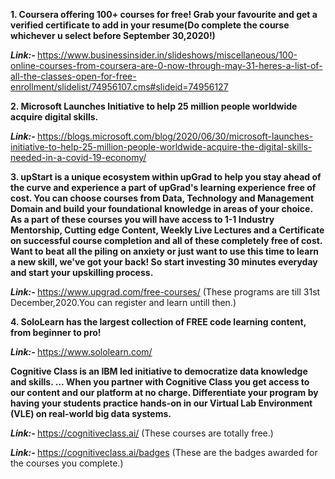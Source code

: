 

<p><b>1. Coursera offering 100+ courses for free! Grab your favourite and get a verified certificate to add in your resume(Do complete the course whichever u select before September 30,2020!)</b></p>

<b><i>Link:- </b></i> https://www.businessinsider.in/slideshows/miscellaneous/100-online-courses-from-coursera-are-0-now-through-may-31-heres-a-list-of-all-the-classes-open-for-free-enrollment/slidelist/74956107.cms#slideid=74956127

<p><b>2. Microsoft Launches Initiative to help 25 million people worldwide acquire digital skills.</b></p>

<b><i>Link:- </b></i> https://blogs.microsoft.com/blog/2020/06/30/microsoft-launches-initiative-to-help-25-million-people-worldwide-acquire-the-digital-skills-needed-in-a-covid-19-economy/

<p><b>3. upStart is a unique ecosystem within upGrad to help you stay ahead of the curve and experience a part of upGrad's learning experience free of cost. You can choose courses from Data, Technology and Management Domain and build your foundational knowledge in areas of your choice. As a part of these courses you will have access to 1-1 Industry Mentorship, Cutting edge Content, Weekly Live Lectures and a Certificate on successful course completion and all of these completely free of cost. Want to beat all the piling on anxiety or just want to use this time to learn a new skill, we've got your back! So start investing 30 minutes everyday and start your upskilling process.</b></p>

<b><i>Link:- </b></i> https://www.upgrad.com/free-courses/   (These programs are till 31st December,2020.You can register and learn untill then.)

<p><b>4. SoloLearn has the largest collection of FREE code learning content, from beginner to pro!</b></p>

<b><i>Link:- </b></i>https://www.sololearn.com/

<p><b> Cognitive Class is an IBM led initiative to democratize data knowledge and skills. ... When you partner with Cognitive Class you get access to our content and our platform at no charge. Differentiate your program by having your students practice hands-on in our Virtual Lab Environment (VLE) on real-world big data systems.</b></p>

<b><i>Link:- </b></i> https://cognitiveclass.ai/  (These courses are totally free.) 

<b><i>Link:- </b></i> https://cognitiveclass.ai/badges  (These are the badges awarded for the courses you complete.)
